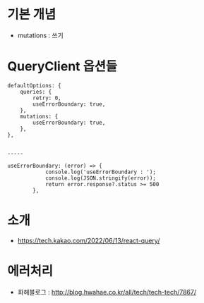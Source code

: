 
# 기본 개념
- mutations : 쓰기 

# QueryClient 옵션들

```
defaultOptions: {
    queries: {
        retry: 0,
        useErrorBoundary: true,
    },
    mutations: {
        useErrorBoundary: true,
    },
},


-----

useErrorBoundary: (error) => {
            console.log('useErrorBoundary : ');
            console.log(JSON.stringify(error));
            return error.response?.status >= 500
        },

```


# 소개
-  https://tech.kakao.com/2022/06/13/react-query/

# 에러처리
- 화해블로그 :  http://blog.hwahae.co.kr/all/tech/tech-tech/7867/
